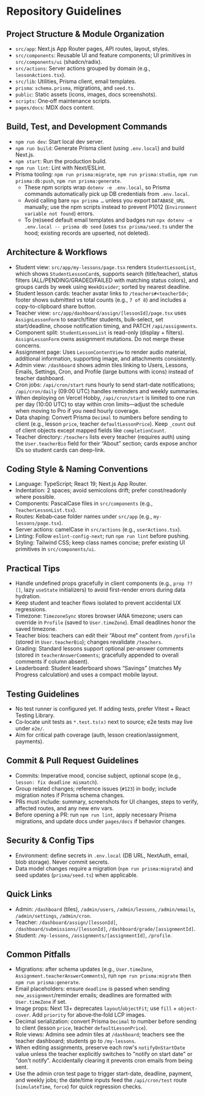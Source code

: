 # Repository Guidelines

## Project Structure & Module Organization
- `src/app`: Next.js App Router pages, API routes, layout, styles.
- `src/components`: Reusable UI and feature components; UI primitives in `src/components/ui` (shadcn/radix).
- `src/actions`: Server actions grouped by domain (e.g., `lessonActions.tsx`).
- `src/lib`: Utilities, Prisma client, email templates.
- `prisma`: `schema.prisma`, migrations, and `seed.ts`.
- `public`: Static assets (icons, images, docs screenshots).
- `scripts`: One‑off maintenance scripts.
- `pages/docs`: MDX docs content.

## Build, Test, and Development Commands
- `npm run dev`: Start local dev server.
- `npm run build`: Generate Prisma client (using `.env.local`) and build Next.js.
- `npm start`: Run the production build.
- `npm run lint`: Lint with Next/ESLint.
- Prisma tooling: `npm run prisma:migrate`, `npm run prisma:studio`, `npm run prisma:db:push`, `npm run prisma:generate`.
  - These npm scripts wrap `dotenv -e .env.local`, so Prisma commands automatically pick up DB credentials from `.env.local`.
  - Avoid calling bare `npx prisma …` unless you export `DATABASE_URL` manually; use the npm scripts instead to prevent P1012 (`Environment variable not found`) errors.
  - To (re)seed default email templates and badges run `npx dotenv -e .env.local -- prisma db seed` (uses `tsx prisma/seed.ts` under the hood; existing records are upserted, not deleted).

## Architecture & Workflows
- Student view: `src/app/my-lessons/page.tsx` renders `StudentLessonList`, which shows `StudentLessonCard`s, supports search (title/teacher), status filters (ALL/PENDING/GRADED/FAILED with matching status colors), and groups cards by week using `WeekDivider`; sorted by nearest deadline.
- Student lesson cards: teacher avatar links to `/teachers#<teacherId>`; footer shows submitted vs total counts (e.g., `7 of 8`) and includes a copy-to-clipboard share button.
- Teacher view: `src/app/dashboard/assign/[lessonId]/page.tsx` uses `AssignLessonForm` to search/filter students, bulk-select, set start/deadline, choose notification timing, and PATCH `/api/assignments`.
- Component split: `StudentLessonList` is read-only (display + filters). `AssignLessonForm` owns assignment mutations. Do not merge these concerns.
- Assignment page: Uses `LessonContentView` to render audio material, additional information, supporting image, and attachments consistently.
- Admin view: `/dashboard` shows admin tiles linking to Users, Lessons, Emails, Settings, Cron, and Profile (large buttons with icons) instead of teacher dashboard.
- Cron jobs: `/api/cron/start` runs hourly to send start-date notifications; `/api/cron/daily` (09:00 UTC) handles reminders and weekly summaries.
- When deploying on Vercel Hobby, `/api/cron/start` is limited to one run per day (10:00 UTC) to stay within cron limits—adjust the schedule when moving to Pro if you need hourly coverage.
- Data shaping: Convert Prisma `Decimal` to numbers before sending to client (e.g., lesson `price`, teacher `defaultLessonPrice`). Keep `_count` out of client objects except mapped fields like `completionCount`.
- Teacher directory: `/teachers` lists every teacher (requires auth) using the `User.teacherBio` field for their “About” section; cards expose anchor IDs so student cards can deep-link.

## Coding Style & Naming Conventions
- Language: TypeScript; React 19; Next.js App Router.
- Indentation: 2 spaces; avoid semicolons drift; prefer const/readonly where possible.
- Components: PascalCase files in `src/components` (e.g., `TeacherLessonList.tsx`).
- Routes: Kebab‑case folder names under `src/app` (e.g., `my-lessons/page.tsx`).
- Server actions: camelCase in `src/actions` (e.g., `userActions.tsx`).
- Linting: Follow `eslint-config-next`; run `npm run lint` before pushing.
- Styling: Tailwind CSS; keep class names concise; prefer existing UI primitives in `src/components/ui`.

## Practical Tips
- Handle undefined props gracefully in client components (e.g., `prop ?? []`, lazy `useState` initializers) to avoid first-render errors during data hydration.
- Keep student and teacher flows isolated to prevent accidental UX regressions.
- Timezone: `TimezoneSync` stores browser IANA timezone; users can override in `Profile` (saved to `User.timeZone`). Email deadlines honor the saved timezone.
- Teacher bios: teachers can edit their “About me” content from `/profile` (stored in `User.teacherBio`); changes revalidate `/teachers`.
- Grading: Standard lessons support optional per‑answer comments (stored in `teacherAnswerComments`; gracefully appended to overall comments if column absent).
- Leaderboard: Student leaderboard shows “Savings” (matches My Progress calculation) and uses a compact mobile layout.

## Testing Guidelines
- No test runner is configured yet. If adding tests, prefer Vitest + React Testing Library.
- Co‑locate unit tests as `*.test.ts(x)` next to source; e2e tests may live under `e2e/`.
- Aim for critical path coverage (auth, lesson creation/assignment, payments).

## Commit & Pull Request Guidelines
- Commits: Imperative mood, concise subject, optional scope (e.g., `lesson: fix deadline mismatch`).
- Group related changes; reference issues (`#123`) in body; include migration notes if Prisma schema changes.
- PRs must include: summary, screenshots for UI changes, steps to verify, affected routes, and any new env vars.
- Before opening a PR: run `npm run lint`, apply necessary Prisma migrations, and update docs under `pages/docs` if behavior changes.

## Security & Config Tips
- Environment: define secrets in `.env.local` (DB URL, NextAuth, email, blob storage). Never commit secrets.
- Data model changes require a migration (`npm run prisma:migrate`) and seed updates (`prisma/seed.ts`) when applicable.

## Quick Links
- Admin: `/dashboard` (tiles), `/admin/users`, `/admin/lessons`, `/admin/emails`, `/admin/settings`, `/admin/cron`.
- Teacher: `/dashboard/assign/[lessonId]`, `/dashboard/submissions/[lessonId]`, `/dashboard/grade/[assignmentId]`.
- Student: `/my-lessons`, `/assignments/[assignmentId]`, `/profile`.

## Common Pitfalls
- Migrations: after schema updates (e.g., `User.timeZone`, `Assignment.teacherAnswerComments`), run `npm run prisma:migrate` then `npm run prisma:generate`.
- Email placeholders: ensure `deadline` is passed when sending `new_assignment`/reminder emails; deadlines are formatted with `User.timeZone` if set.
- Image props: Next 13+ deprecates `layout`/`objectFit`; use `fill` + `object-cover`. Add `priority` for above‑the‑fold LCP images.
- Decimal serialization: convert Prisma `Decimal` to number before sending to client (lesson `price`, teacher `defaultLessonPrice`).
- Role views: Admins see admin tiles at `/dashboard`; teachers see the teacher dashboard; students go to `/my-lessons`.
- When editing assignments, preserve each row's `notifyOnStartDate` value unless the teacher explicitly switches to "notify on start date" or "don't notify". Accidentally clearing it prevents cron emails from being sent.
- Use the admin cron test page to trigger start-date, deadline, payment, and weekly jobs; the date/time inputs feed the `/api/cron/test` route (`simulateTime`, `force`) for quick regression checks.
